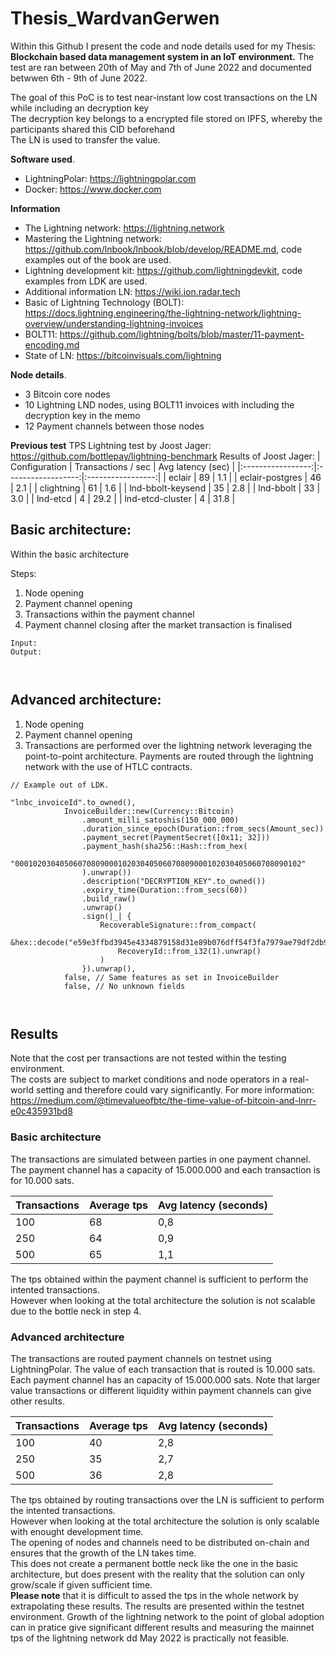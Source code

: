 # Thesis_WardvanGerwen

Within this Github I present the code and node details used for my Thesis: **Blockchain based data management system in an IoT environment.**
The test are ran between 20th of May and 7th of June 2022 and documented betwwen 6th - 9th of June 2022.

The goal of this PoC is to test near-instant low cost transactions on the LN while including an decryption key   
The decryption key belongs to a encrypted file stored on IPFS, whereby the participants shared this CID beforehand   
The LN is used to transfer the value.  

**Software used**.  
- LightningPolar: https://lightningpolar.com  
- Docker: https://www.docker.com  


**Information**
- The Lightning network: https://lightning.network  
- Mastering the Lightning network: https://github.com/lnbook/lnbook/blob/develop/README.md, code examples out of the book are used.
- Lightning development kit: https://github.com/lightningdevkit, code examples from LDK are used.
- Additional information LN: https://wiki.ion.radar.tech  
- Basic of Lightning Technology (BOLT): https://docs.lightning.engineering/the-lightning-network/lightning-overview/understanding-lightning-invoices  
- BOLT11: https://github.com/lightning/bolts/blob/master/11-payment-encoding.md  
- State of LN: https://bitcoinvisuals.com/lightning  

**Node details**.  
- 3 Bitcoin core nodes  
- 10 Lightning LND nodes, using BOLT11 invoices with including the decryption key in the memo  
- 12 Payment channels between those nodes   

**Previous test**
TPS Lightning test by Joost Jager: https://github.com/bottlepay/lightning-benchmark 
Results of Joost Jager: 
|   Configuration   | Transactions / sec | Avg latency (sec) |
|:-----------------:|:------------------:|:-----------------:|
| eclair            | 89                 | 1.1               |
| eclair-postgres   | 46                 | 2.1               |
| clightning        | 61                 | 1.6               |
| lnd-bbolt-keysend | 35                 | 2.8               |
| lnd-bbolt         | 33                 | 3.0               |
| lnd-etcd          | 4                  | 29.2              |
| lnd-etcd-cluster  | 4                  | 31.8              |


## Basic architecture: 

Within the basic architecture

Steps:
1) Node opening
2) Payment channel opening
3) Transactions within the payment channel
4) Payment channel closing after the market transaction is finalised

```
Input: 
Output: 



```

## Advanced architecture: 

1) Node opening
2) Payment channel opening
3) Transactions are performed over the lightning network leveraging the point-to-point architecture. Payments are routed through the lightning network with the use of HTLC contracts.



```
// Example out of LDK.

"lnbc_invoiceId".to_owned(),
			InvoiceBuilder::new(Currency::Bitcoin)
				.amount_milli_satoshis(150_000_000)
				.duration_since_epoch(Duration::from_secs(Amount_sec))
				.payment_secret(PaymentSecret([0x11; 32]))
				.payment_hash(sha256::Hash::from_hex(
					"0001020304050607080900010203040506070809000102030405060708090102"
				).unwrap())
				.description("DECRYPTION_KEY".to_owned())
				.expiry_time(Duration::from_secs(60))
				.build_raw()
				.unwrap()
				.sign(|_| {
					RecoverableSignature::from_compact(
						&hex::decode("e59e3ffbd3945e4334879158d31e89b076dff54f3fa7979ae79df2db9dcaf5896cbfe1a478b8d2307e92c88139464cb7e6ef26e414c4abe33337961ddc5e8ab1").unwrap(),
						RecoveryId::from_i32(1).unwrap()
					)
				}).unwrap(),
			false, // Same features as set in InvoiceBuilder
			false, // No unknown fields



```


## Results

Note that the cost per transactions are not tested within the testing environment.  
The costs are subject to market conditions and node operators in a real-world setting and therefore could vary significantly. 
For more information: https://medium.com/@timevalueofbtc/the-time-value-of-bitcoin-and-lnrr-e0c435931bd8  


### Basic architecture
 
The transactions are simulated between parties in one payment channel. 
The payment channel has a capacity of 15.000.000 and each transaction is for 10.000 sats. 

| Transactions | Average tps             | Avg latency (seconds) |
|------------|-------------------------|-----------------------|
| 100        |                     68  | 0,8                   |
| 250        |                     64  | 0,9                   |
| 500        |                     65  | 1,1                   |

The tps obtained within the payment channel is sufficient to perform the intented transactions.  
However when looking at the total architecture the solution is not scalable due to the bottle neck in step 4. 


### Advanced architecture

The transactions are routed payment channels on testnet using LightningPolar. 
The value of each transaction that is routed is 10.000 sats. 
Each payment channel has an capacity of 15.000.000 sats. 
Note that larger value transactions or different liquidity within payment channels can give other results.

| Transactions | Average tps             | Avg latency (seconds) |
|------------|-------------------------|-----------------------|
| 100        |                     40  | 2,8                   |
| 250        |                     35  | 2,7                   |
| 500        |                     36  | 2,8                   |


The tps obtained by routing transactions over the LN is sufficient to perform the intented transactions.  
However when looking at the total architecture the solution is only scalable with enought development time.  
The opening of nodes and channels need to be distributed on-chain and ensures that the growth of the LN takes time.  
This does not create a permanent bottle neck like the one in the basic architecture, but does present with the reality that the solution can only grow/scale if given sufficient time.  
**Please note** that it is difficult to assed the tps in the whole network by extrapolating these results. The results are presented within the testnet environment. Growth of the lightning network to the point of global adoption can in pratice give significant different results and measuring the mainnet tps of the lightning network dd May 2022 is practically not feasible.  
